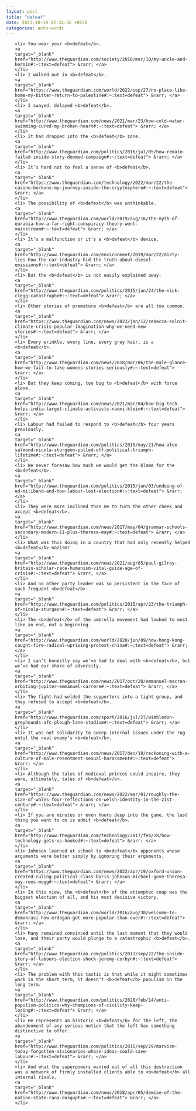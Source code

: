 ```yaml
---
layout: post
title: "defeat"
date: 2023-10-10 12:34:56 +0530
categories: auto-words
---
```

<ol>

    <li> You wear your <b>defeat</b>.
    <a 
    target="_blank" 
    href="http://www.theguardian.com/society/2016/mar/10/my-uncle-and-heroin#:~:text=defeat"> &rarr; </a>
    </li>
    <li> I walked out in <b>defeat</b>.
    <a 
    target="_blank" 
    href="https://www.theguardian.com/world/2022/sep/27/no-place-like-home-my-bitter-return-to-palestine#:~:text=defeat"> &rarr; </a>
    </li>
    <li> I swayed, delayed <b>defeat</b>.
    <a 
    target="_blank" 
    href="http://www.theguardian.com/news/2021/mar/23/how-cold-water-swimming-cured-my-broken-heart#:~:text=defeat"> &rarr; </a>
    </li>
    <li> It had dropped into the <b>defeat</b> zone.
    <a 
    target="_blank" 
    href="http://www.theguardian.com/politics/2016/jul/05/how-remain-failed-inside-story-doomed-campaign#:~:text=defeat"> &rarr; </a>
    </li>
    <li> It’s hard not to feel a sense of <b>defeat</b>.
    <a 
    target="_blank" 
    href="https://www.theguardian.com/technology/2022/mar/22/the-casino-beckons-my-journey-inside-the-cryptosphere#:~:text=defeat"> &rarr; </a>
    </li>
    <li> The possibility of <b>defeat</b> was unthinkable.
    <a 
    target="_blank" 
    href="http://www.theguardian.com/world/2019/aug/16/the-myth-of-eurabia-how-a-far-right-conspiracy-theory-went-mainstream#:~:text=defeat"> &rarr; </a>
    </li>
    <li> It’s a malfunction or it’s a <b>defeat</b> device.
    <a 
    target="_blank" 
    href="http://www.theguardian.com/environment/2019/mar/22/dirty-lies-how-the-car-industry-hid-the-truth-about-diesel-emissions#:~:text=defeat"> &rarr; </a>
    </li>
    <li> But the <b>defeat</b> is not easily explained away.
    <a 
    target="_blank" 
    href="http://www.theguardian.com/politics/2015/jun/24/the-nick-clegg-catastrophe#:~:text=defeat"> &rarr; </a>
    </li>
    <li> Other stories of premature <b>defeat</b> are all too common.
    <a 
    target="_blank" 
    href="https://www.theguardian.com/news/2023/jan/12/rebecca-solnit-climate-crisis-popular-imagination-why-we-need-new-stories#:~:text=defeat"> &rarr; </a>
    </li>
    <li> Every wrinkle, every line, every grey hair, is a <b>defeat</b>.
    <a 
    target="_blank" 
    href="http://www.theguardian.com/news/2018/mar/06/the-male-glance-how-we-fail-to-take-womens-stories-seriously#:~:text=defeat"> &rarr; </a>
    </li>
    <li> But they keep coming, too big to <b>defeat</b> with force alone.
    <a 
    target="_blank" 
    href="http://www.theguardian.com/news/2021/mar/04/how-big-tech-helps-india-target-climate-activists-naomi-klein#:~:text=defeat"> &rarr; </a>
    </li>
    <li> Labour had failed to respond to <b>defeat</b> four years previously.
    <a 
    target="_blank" 
    href="http://www.theguardian.com/politics/2015/may/21/how-alex-salmond-nicola-sturgeon-pulled-off-political-triumph-lifetime#:~:text=defeat"> &rarr; </a>
    </li>
    <li> We never foresaw how much we would get the blame for the <b>defeat</b>.
    <a 
    target="_blank" 
    href="http://www.theguardian.com/politics/2015/jun/03/undoing-of-ed-miliband-and-how-labour-lost-election#:~:text=defeat"> &rarr; </a>
    </li>
    <li> They were more inclined than me to turn the other cheek and accept <b>defeat</b>.
    <a 
    target="_blank" 
    href="http://www.theguardian.com/news/2017/may/04/grammar-schools-secondary-modern-11-plus-theresa-may#:~:text=defeat"> &rarr; </a>
    </li>
    <li> What was this doing in a country that had only recently helped <b>defeat</b> nazism?
    <a 
    target="_blank" 
    href="http://www.theguardian.com/news/2021/aug/05/paul-gilroy-britain-scholar-race-humanism-vital-guide-age-of-crisis#:~:text=defeat"> &rarr; </a>
    </li>
    <li> And no other party leader was so persistent in the face of such frequent <b>defeat</b>.
    <a 
    target="_blank" 
    href="http://www.theguardian.com/politics/2015/apr/23/the-triumph-of-nicola-sturgeon#:~:text=defeat"> &rarr; </a>
    </li>
    <li> The <b>defeat</b> of the umbrella movement had looked to most like an end, not a beginning.
    <a 
    target="_blank" 
    href="http://www.theguardian.com/world/2020/jun/09/how-hong-kong-caught-fire-radical-uprising-protest-china#:~:text=defeat"> &rarr; </a>
    </li>
    <li> I can’t honestly say we’ve had to deal with <b>defeat</b>, but we’ve had our share of adversity.
    <a 
    target="_blank" 
    href="http://www.theguardian.com/news/2017/oct/20/emmanuel-macron-orbiting-jupiter-emmanuel-carrere#:~:text=defeat"> &rarr; </a>
    </li>
    <li> The fight had welded the supporters into a tight group, and they refused to accept <b>defeat</b>.
    <a 
    target="_blank" 
    href="http://www.theguardian.com/sport/2016/jul/27/wimbledon-greyhounds-afc-plough-lane-stadium#:~:text=defeat"> &rarr; </a>
    </li>
    <li> It was not solidarity to sweep internal issues under the rug until the real enemy’s <b>defeat</b>.
    <a 
    target="_blank" 
    href="http://www.theguardian.com/news/2017/dec/19/reckoning-with-a-culture-of-male-resentment-sexual-harassment#:~:text=defeat"> &rarr; </a>
    </li>
    <li> Although the tales of medieval princes could inspire, they were, ultimately, tales of <b>defeat</b>.
    <a 
    target="_blank" 
    href="https://www.theguardian.com/news/2022/mar/01/roughly-the-size-of-wales-four-reflections-on-welsh-identity-in-the-21st-century#:~:text=defeat"> &rarr; </a>
    </li>
    <li> If you are minutes or even hours deep into the game, the last thing you want to do is admit <b>defeat</b>.
    <a 
    target="_blank" 
    href="http://www.theguardian.com/technology/2017/feb/28/how-technology-gets-us-hooked#:~:text=defeat"> &rarr; </a>
    </li>
    <li> Johnson learned at school to <b>defeat</b> opponents whose arguments were better simply by ignoring their arguments.
    <a 
    target="_blank" 
    href="https://www.theguardian.com/news/2022/apr/19/oxford-union-created-ruling-political-class-boris-johnson-michael-gove-theresa-may-rees-mogg#:~:text=defeat"> &rarr; </a>
    </li>
    <li> In this view, the <b>defeat</b> of the attempted coup was the biggest election of all, and his most decisive victory.
    <a 
    target="_blank" 
    href="http://www.theguardian.com/world/2016/aug/30/welcome-to-demokrasi-how-erdogan-got-more-popular-than-ever#:~:text=defeat"> &rarr; </a>
    </li>
    <li> Many remained convinced until the last moment that they would lose, and their party would plunge to a catastrophic <b>defeat</b>.
    <a 
    target="_blank" 
    href="http://www.theguardian.com/politics/2017/sep/22/the-inside-story-of-labours-election-shock-jeremy-corbyn#:~:text=defeat"> &rarr; </a>
    </li>
    <li> The problem with this tactic is that while it might sometimes work in the short term, it doesn’t <b>defeat</b> populism in the long term.
    <a 
    target="_blank" 
    href="http://www.theguardian.com/politics/2020/feb/14/anti-populism-politics-why-champions-of-civility-keep-losing#:~:text=defeat"> &rarr; </a>
    </li>
    <li> He represents an historic <b>defeat</b> for the left, the abandonment of any serious notion that the left has something distinctive to offer.
    <a 
    target="_blank" 
    href="http://www.theguardian.com/politics/2015/sep/29/marxism-today-forgotten-visionaries-whose-ideas-could-save-labour#:~:text=defeat"> &rarr; </a>
    </li>
    <li> And what the superpowers wanted out of all this destruction was a network of firmly installed clients able to <b>defeat</b> all internal rivals.
    <a 
    target="_blank" 
    href="http://www.theguardian.com/news/2018/apr/05/demise-of-the-nation-state-rana-dasgupta#:~:text=defeat"> &rarr; </a>
    </li>